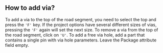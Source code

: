 ## How to add via?

To add a via to the top of the road segment, you need to select the top and press the `'F'` key. If the project options have several different sizes of vias, pressing the `'F'` again will set the next size. To remove a via from the top of the road segment, click on `'U'`. To add a free via hole, add a part that contains a single pin with via hole parameters. Leave the Package attribute field empty.

